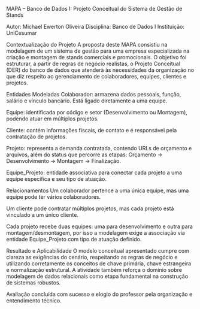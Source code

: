 MAPA – Banco de Dados I: Projeto Conceitual do Sistema de Gestão de Stands

Autor: Michael Ewerton Oliveira Disciplina: Banco de Dados I Instituição: UniCesumar

Contextualização do Projeto
A proposta deste MAPA consistiu na modelagem de um sistema de gestão para uma empresa especializada na criação e montagem de stands comerciais e promocionais. O objetivo foi estruturar, a partir de regras de negócio realistas, o Projeto Conceitual (DER) do banco de dados que atenderá às necessidades da organização no que diz respeito ao gerenciamento de colaboradores, equipes, clientes e projetos.

Entidades Modeladas
Colaborador: armazena dados pessoais, função, salário e vínculo bancário. Está ligado diretamente a uma equipe.

Equipe: identificada por código e setor (Desenvolvimento ou Montagem), podendo atuar em múltiplos projetos.

Cliente: contém informações fiscais, de contato e é responsável pela contratação de projetos.

Projeto: representa a demanda contratada, contendo URLs de orçamento e arquivos, além do status que percorre as etapas: Orçamento → Desenvolvimento → Montagem → Finalização.

Equipe_Projeto: entidade associativa para conectar cada projeto a uma equipe específica e seu tipo de atuação.

Relacionamentos
Um colaborador pertence a uma única equipe, mas uma equipe pode ter vários colaboradores.

Um cliente pode contratar múltiplos projetos, mas cada projeto está vinculado a um único cliente.

Cada projeto recebe duas equipes: uma para desenvolvimento e outra para montagem/desmontagem, por isso a modelagem exige a associação via entidade Equipe_Projeto com tipo de atuação definido.

Resultado e Aplicabilidade
O modelo conceitual apresentado cumpre com clareza as exigências do cenário, respeitando as regras de negócio e utilizando corretamente os conceitos de chave primária, chave estrangeira e normalização estrutural. A atividade também reforça o domínio sobre modelagem de dados relacionais como etapa fundamental na construção de sistemas robustos.

Avaliação concluída com sucesso e elogio do professor pela organização e entendimento técnico.
